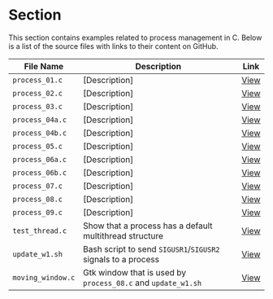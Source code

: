 # Section

This section contains examples related to process management in C. Below is a list of the source files with links to their content on GitHub.

| File Name          | Description | Link |
|--------------------|-------------|------|
| `process_01.c`     | [Description] | [View](https://github.com/alainlebret/os/blob/master/exemplier/1_process/src/process_01.c) |
| `process_02.c`     | [Description] | [View](https://github.com/alainlebret/os/blob/master/exemplier/1_process/src/process_02.c) |
| `process_03.c`     | [Description] | [View](https://github.com/alainlebret/os/blob/master/exemplier/1_process/src/process_03.c) |
| `process_04a.c`    | [Description] | [View](https://github.com/alainlebret/os/blob/master/exemplier/1_process/src/process_04a.c) |
| `process_04b.c`    | [Description] | [View](https://github.com/alainlebret/os/blob/master/exemplier/1_process/src/process_04b.c) |
| `process_05.c`     | [Description] | [View](https://github.com/alainlebret/os/blob/master/exemplier/1_process/src/process_05.c) |
| `process_06a.c`    | [Description] | [View](https://github.com/alainlebret/os/blob/master/exemplier/1_process/src/process_06a.c) |
| `process_06b.c`    | [Description] | [View](https://github.com/alainlebret/os/blob/master/exemplier/1_process/src/process_06b.c) |
| `process_07.c`     | [Description] | [View](https://github.com/alainlebret/os/blob/master/exemplier/1_process/src/process_07.c) |
| `process_08.c`     | [Description] | [View](https://github.com/alainlebret/os/blob/master/exemplier/1_process/src/process_08.c) |
| `process_09.c`     | [Description] | [View](https://github.com/alainlebret/os/blob/master/exemplier/1_process/src/process_09.c) |
| `test_thread.c`    | Show that a process has a default multithread structure | [View](https://github.com/alainlebret/os/blob/master/exemplier/1_process/src/test_thread.c) |
| `update_w1.sh`     | Bash script to send `SIGUSR1`/`SIGUSR2` signals to a process | [View](https://github.com/alainlebret/os/blob/master/exemplier/1_process/src/update_w1.sh) |
| `moving_window.c`  | Gtk window that is used by `process_08.c` and `update_w1.sh` | [View](https://github.com/alainlebret/os/blob/master/exemplier/1_process/src/moving_window.c) |
